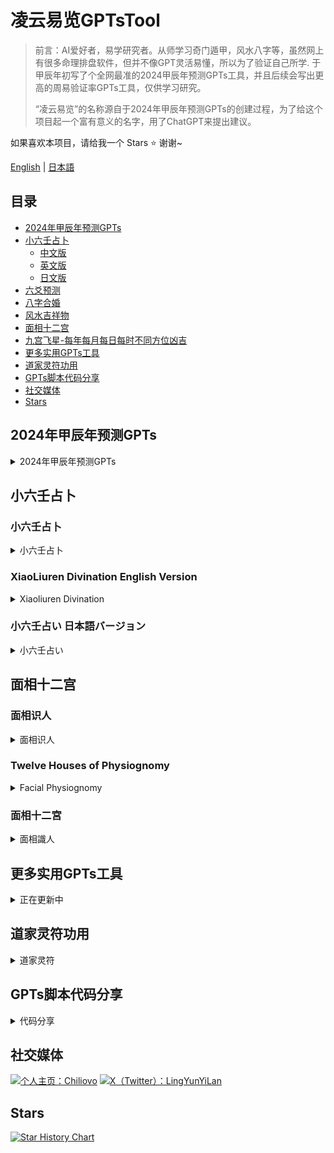 # 凌云易览GPTsTool

> 前言：AI爱好者，易学研究者。从师学习奇门遁甲，风水八字等，虽然网上有很多命理排盘软件，但并不像GPT灵活易懂，所以为了验证自己所学.
> 于甲辰年初写了个全网最准的2024甲辰年预测GPTs工具，并且后续会写出更高的周易验证率GPTs工具，仅供学习研究。
> 
> “凌云易览”的名称源自于2024年甲辰年预测GPTs的创建过程，为了给这个项目起一个富有意义的名字，用了ChatGPT来提出建议。


如果喜欢本项目，请给我一个 Stars ⭐ 谢谢~

[English](#english-version) | [日本語](#日本語バージョン)

## 目录
- [2024年甲辰年预测GPTs](#2024年甲辰年预测gpts)
- [小六壬占卜](#小六壬占卜)
  - [中文版](#小六壬占卜)
  - [英文版](#xiaoliuren-divination-english-version)
  - [日文版](#小六壬占い-日本語バージョン)
- [六爻预测](#六爻预测)
- [八字合婚](#八字合婚)
- [风水吉祥物](#风水吉祥物)
- [面相十二宫](#面相十二宫)
- [九宫飞星-每年每月每日每时不同方位凶吉](#九宫飞星-每年每月每日每时不同方位凶吉)
- [更多实用GPTs工具](#更多实用gpts工具)
- [道家灵符功用](#道家灵符功用)
- [GPTs脚本代码分享](#gpts脚本代码分享)
- [社交媒体](#社交媒体)
- [Stars](#stars)

## 2024年甲辰年预测GPTs
<details>
<summary>2024年甲辰年预测GPTs</summary>

#### [2024年甲辰年预测GPTs](https://chatgpt.com/g/g-mp3gLcbXr-xiao-liu-ren-ling-yun-yi-lan)

[![2024甲辰年演示视频](https://github.com/Chiliovo/Lingyun-Yilan/blob/main/jiachennian.png)](https://github.com/Chiliovo/Lingyun-Yilan/blob/main/Demo.mp4)

##### 更新日志

- 2024-02-20

  创建 2024甲辰年预测GPTs工具

- 2024-02-22

  新增 2024甲辰年月份预测

- 2024-02-27

  新增 2024甲辰年预测月份气候变化

- 2024-02-28

  新增 2024甲辰年预测月份五行喜用

- 2024-02-29
  
  新增 2024甲辰年预测月份干支关系

</details>

## 小六壬占卜
### 小六壬占卜
<details>
<summary>小六壬占卜</summary>

#### [小六壬GPTs](https://chatgpt.com/g/g-mp3gLcbXr-xiao-liu-ren-ling-yun-yi-lan)

[![小六壬演示视频](https://github.com/Chiliovo/Lingyun-Yilan/blob/main/xiaoliuren.png)](https://github.com/Chiliovo/Lingyun-Yilan/blob/main/xiaoliurenx2.mp4)

##### 更新日志

- 2024-06-8

  创建 小六壬GPTs工具

</details>

### XiaoLiuren Divination English Version
<details>
<summary>Xiaoliuren Divination</summary>

 > Xiao Liu Ren (Kongming's Six Luminaries), is a notation in the traditional Chinese calendar, used to indicate the daily auspicious and inauspicious events.

#### [Xiaoliuren Divination GPTs](https://chatgpt.com/g/g-SfS0RWgwV-xiaoliuren-divination-lingyun-yi-lan)

[![Xiaoliuren Demo Video](https://github.com/Chiliovo/Lingyun-Yilan/blob/main/xiaoliuren%20divination.png)](https://github.com/Chiliovo/Lingyun-Yilan/blob/main/xiaoliurenx2.mp4)

##### Update Log

- 2024-06-8

  Create the Xiao Liu Ren GPTs tool

</details>

### 小六壬占い 日本語バージョン
<details>
<summary>小六壬占い</summary>

 > 小六壬（孔明六曜星）は、中国の伝統的な暦法における注目で、毎日の凶吉を示すために使用されます。

#### [小六壬占いGPTs](https://chatgpt.com/g/g-K8jK77ozk-xiao-liu-ren-ling-yun-yi-lan)

[![小六壬デモビデオ](https://github.com/Chiliovo/Lingyun-Yilan/blob/main/xiaoliurenjapanes.png)](https://github.com/Chiliovo/Lingyun-Yilan/blob/main/xiaoliurenx2.mp4)

##### 更新ログ

- 2024-06-8

  小六壬GPTsツールを作成する

</details>

## 面相十二宫
### 面相识人
<details>
<summary>面相识人</summary>

#### [面相识人GPTs](https://chatgpt.com/g/g-xYWTiiTyh-mian-xiang-shi-ren-ling-yun-yi-lan)

[![面相识人演示视频](https://github.com/Chiliovo/Lingyun-Yilan/blob/main/mianxiangshiren.png)](https://github.com/Chiliovo/Lingyun-Yilan/blob/main/xiaoliurenx2.mp4)

##### 更新日志

- 2024-06-15

  创建 面相识人GPTs工具

</details>

### Twelve Houses of Physiognomy
<details>
<summary>Facial Physiognomy</summary>

 > Physiognomy, the study of interpreting a person's character or fate through facial features, is first documented in the East in the "Book of Rites" and traces back to ancient Greece in the West. Physiognomy involves analyzing the facial expressions and features of a person to predict their destiny.

#### [Facial Physiognomy GPTs](https://chatgpt.com/g/g-9BkitJ4fu-facial-physiognomy-lingyun-yilan)

[![Facial Physiognomy Demo Video](https://github.com/Chiliovo/Lingyun-Yilan/blob/main/Facial%20Physiognomy.png)](https://github.com/Chiliovo/Lingyun-Yilan/blob/main/xiaoliurenx2.mp4)

##### Update Log

- 2024-06-15

  Create the Facial Physiognomy GPTs tool

</details>

### 面相十二宮
<details>
<summary>面相識人</summary>

 > 顔相学は東洋では最も初期に『礼記』で記録され、西洋では古代ギリシャ時代まで遡ることができます。顔相とは、人の顔が示す光景であり、人の顔の特徴を観察することで運命を論じる学問です。

#### [面相識人GPTs](https://chatgpt.com/g/g-WbGrPf1zL-mian-xiang-shi-ren-ling-yun-yi-lan)

[![面相識人デモビデオ](https://github.com/Chiliovo/Lingyun-Yilan/blob/main/mianxiangshiren-Japanes.png)](https://github.com/Chiliovo/Lingyun-Yilan/blob/main/xiaoliurenx2.mp4)

##### 更新ログ

- 2024-06-15

  面相識人GPTsツールを作成する

</details>

## 更多实用GPTs工具

<details>

<summary>正在更新中</summary>

**[正在肝中](https://github.com/Chiliovo)**

</details>

## 道家灵符功用

<details>

<summary>道家灵符</summary>

**[正在传输](https://github.com/Chiliovo)**

</details>

## GPTs脚本代码分享

<details>

<summary>代码分享</summary>

```jsx
正在更新中
```
</details>

## 社交媒体
[![个人主页：Chiliovo](https://img.shields.io/badge/GitHub-Chiliovo-green?style=social&logo=github)](https://github.com/Chiliovo)
[![X（Twitter）：LingYunYiLan](https://img.shields.io/twitter/follow/LingyunYilan?style=social)](https://twitter.com/LingyunYilan)

## Stars
[![Star History Chart](https://api.star-history.com/svg?repos=LingYunYiLan/GPTsTool&type=Timeline)](https://star-history.com/#LingYunYiLan/GPTsTool&Timeline)
